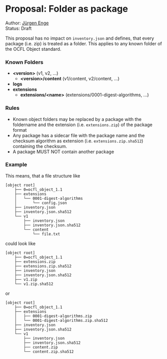 # Proposal: Folder as package
Author: [Jürgen Enge](mailto:juergen@info-age.net)  
Status: Draft

This proposal has no impact on `inventory.json` and defines, that every package (i.e. zip) is treated as a folder. This applies to any known folder of the OCFL Object standard. 

### Known Folders
* __\<version>__  (v1, v2, ...)
   * __\<version>/content__ (v1/content, v2/content, ...)
* __logs__
* __extensions__
   * __extensions/\<name>__ (extensions/0001-digest-algorithms, ...)

### Rules
* Known object folders may be replaced by a package with the foldername and the extension (i.e. `extensions.zip`) of the package format
* Any package has a sidecar file with the package name and the checksum algorithm as extension (i.e. `extensions.zip.sha512`) containing the checksum.
* A package MUST NOT contain another package

### Example
This means, that a file structure like

```
[object root]
    ├── 0=ocfl_object_1.1
    ├── extensions
    │   └── 0001-digest-algorithms
    │       └── config.json
    ├── inventory.json
    ├── inventory.json.sha512
    └── v1
        ├── inventory.json
        ├── inventory.json.sha512
        └── content
            └── file.txt
```

could look like

```
[object root]
    ├── 0=ocfl_object_1.1
    ├── extensions.zip
    ├── extensions.zip.sha512
    ├── inventory.json
    ├── inventory.json.sha512
    ├── v1.zip
    └── v1.zip.sha512
```

or

```
[object root]
    ├── 0=ocfl_object_1.1
    ├── extensions
    │   ├── 0001-digest-algorithms.zip
    │   └── 0001-digest-algorithms.zip.sha512
    ├── inventory.json
    ├── inventory.json.sha512
    └── v1
        ├── inventory.json
        ├── inventory.json.sha512
        ├── content.zip
        └── content.zip.sha512
```
